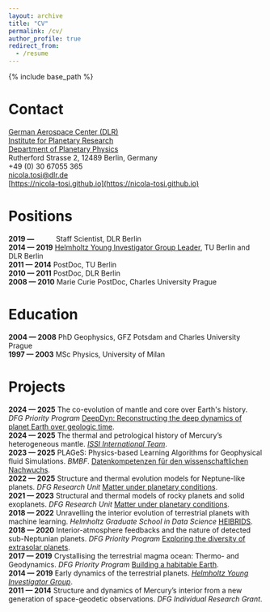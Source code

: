 ```yaml
---
layout: archive
title: "CV"
permalink: /cv/
author_profile: true
redirect_from:
  - /resume
---
```


{% include base_path %}

<!--[Download the full CV](http://nicola-tosi.github.io/files/NicolaTosi_CV.pdf)-->

Contact
======
[German Aerospace Center (DLR)](https://www.dlr.de/EN/Home/home_node.html) \
[Institute for Planetary Research](https://www.dlr.de/pf/en/desktopdefault.aspx/tabid-120/) \
[Department of Planetary Physics](https://www.dlr.de/pf/en/desktopdefault.aspx/tabid-177/326_read-519/) \
Rutherford Strasse 2, 12489 Berlin, Germany \
+49 (0) 30 67055 365 \
<nicola.tosi@dlr.de> \
[https://nicola-tosi.github.io](https://nicola-tosi.github.io)

Positions
======
**2019 —** &nbsp;&nbsp;&nbsp;&nbsp;&nbsp;&nbsp;&nbsp;&nbsp;&nbsp;  Staff Scientist, DLR Berlin \
**2014 — 2019**  [Helmholtz Young Investigator Group Leader](https://www.helmholtz.de/en/career/careers-at-helmholtz/helmholtz-investigator-groups/), TU Berlin and DLR Berlin \
**2011 — 2014**  PostDoc, TU Berlin \
**2010 — 2011**  PostDoc, DLR Berlin \
**2008 — 2010**  Marie Curie PostDoc, Charles University Prague

Education
======
**2004 — 2008**  PhD Geophysics, GFZ Potsdam and Charles University Prague \
**1997 — 2003**  MSc Physics, University of Milan

Projects
======
**2024 — 2025** The co-evolution of mantle and core over Earth's history. *DFG Priority Program* [DeepDyn: Reconstructing the deep dynamics of planet Earth over geologic time](https://www.geo.lmu.de/deepdyn/de/index.html). \
**2024 — 2025** The thermal and petrological history of Mercury’s heterogeneous mantle. [*ISSI International Team*](https://teams.issibern.ch/mercurysmantle/). \
**2023 — 2025** PLAGeS: Physics-based Learning Algorithms for Geophysical fluid Simulations. *BMBF*. [Datenkompetenzen für den wissenschaftlichen Nachwuchs](https://www.bildung-forschung.digital/digitalezukunft/de/wissen/Datenkompetenzen/datenkompetenzen_wissenschaftlichen_nachwuchs/datenkompetenzen_wiss_nachwuchs_node.html). \
**2022 — 2025** Structure and thermal evolution models for Neptune-like planets. *DFG Research Unit* [Matter under planetary conditions](https://www.for2440.uni-rostock.de/home/). \
**2021 — 2023** Structural and thermal models of rocky planets and solid exoplanets. *DFG Research Unit* [Matter under planetary conditions](https://www.for2440.uni-rostock.de/home/). \
**2018 — 2022** Unravelling the interior evolution of terrestrial planets with machine learning. *Helmholtz Graduate School in Data Science* [HEIBRIDS](https://www.heibrids.berlin/). \
**2018 — 2020** Interior-atmosphere feedbacks and the nature of detected sub-Neptunian planets. *DFG Priority Program* [Exploring the diversity of extrasolar planets](http://www-astro.physik.tu-berlin.de/exoplanet-diversity/). \
**2017 — 2019** Crystallising the terrestrial magma ocean: Thermo- and Geodynamics. *DFG Priority Program* [Building a habitable Earth](http://www.habitableearth.uni-koeln.de/). \
**2014 — 2019** Early dynamics of the terrestrial planets. [*Helmholtz Young Investigator Group*](https://www.helmholtz.de/en/career/careers-at-helmholtz/helmholtz-investigator-groups/). \
**2011 — 2014** Structure and dynamics of Mercury’s interior from a new generation of space-geodetic observations. *DFG Individual Research Grant*. 
